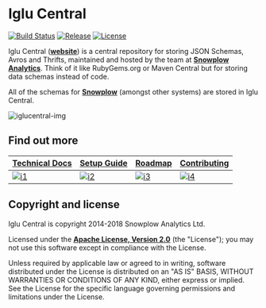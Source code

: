 # Iglu Central

[![Build Status][travis-image]][travis] [![Release][release-image]][releases] [![License][license-image]][license]

Iglu Central (**[website][iglucentral-website]**) is a central repository for storing JSON Schemas, Avros and Thrifts, maintained and hosted by the team at **[Snowplow Analytics][snowplow-website]**. Think of it like RubyGems.org or Maven Central but for storing data schemas instead of code.

All of the schemas for **[Snowplow][snowplow-repo]** (amongst other systems) are stored in Iglu Central.

![iglucentral-img][iglucentral-img]

## Find out more

| **[Technical Docs][techdocs]**     | **[Setup Guide][setup]**     | **[Roadmap][roadmap]**           | **[Contributing][contributing]**           |
|-------------------------------------|-------------------------------|-----------------------------------|---------------------------------------------|
| [![i1][techdocs-image]][techdocs] | [![i2][setup-image]][setup] | [![i3][roadmap-image]][roadmap] | [![i4][contributing-image]][contributing] |

## Copyright and license

Iglu Central is copyright 2014-2018 Snowplow Analytics Ltd.

Licensed under the **[Apache License, Version 2.0][license]** (the "License");
you may not use this software except in compliance with the License.

Unless required by applicable law or agreed to in writing, software
distributed under the License is distributed on an "AS IS" BASIS,
WITHOUT WARRANTIES OR CONDITIONS OF ANY KIND, either express or implied.
See the License for the specific language governing permissions and
limitations under the License.

[travis]: https://travis-ci.org/snowplow/iglu-central
[travis-image]: https://travis-ci.org/snowplow/iglu-central.png?branch=master

[release-image]: http://img.shields.io/badge/release-106-orange.svg?style=flat
[releases]: https://github.com/snowplow/iglu-central/releases

[license-image]: http://img.shields.io/badge/license-Apache--2-blue.svg?style=flat
[license]: http://www.apache.org/licenses/LICENSE-2.0

[iglucentral-website]: http://iglucentral.com
[snowplow-repo]: https://github.com/snowplow/snowplow
[snowplow-wiki]: https://github.com/snowplow/snowplow/wiki
[snowplow-website]: http://snowplowanalytics.com

[iglucentral-img]: https://github.com/snowplow/iglu/wiki/technical-documentation/images/iglu-central.png

[techdocs-image]: https://d3i6fms1cm1j0i.cloudfront.net/github/images/techdocs.png
[setup-image]: https://d3i6fms1cm1j0i.cloudfront.net/github/images/setup.png
[roadmap-image]: https://d3i6fms1cm1j0i.cloudfront.net/github/images/roadmap.png
[contributing-image]: https://d3i6fms1cm1j0i.cloudfront.net/github/images/contributing.png

[techdocs]: https://github.com/snowplow/iglu/wiki/Iglu-Central
[setup]: https://github.com/snowplow/iglu/wiki/Iglu-Central-setup
[roadmap]: https://github.com/snowplow/iglu/wiki/Product-roadmap
[contributing]: https://github.com/snowplow/iglu/wiki/Contributing-to-Iglu-Central

